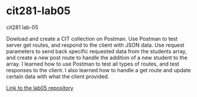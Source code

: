 # cit281-lab05
cit281 lab-05
<p>Dowload and create a CIT collection on Postman. Use Postman to test server get routes, and respond to the client with JSON data. Use request parameters to send back specific requested data from the students array, and create a new post route to handle the addition of a new student to the array. I learned how to use Postman to test all types of routes, and test responses to the client. I also learned how to handle a get route and update certain data with what the client provided.</p>
<p><a href="https://github.com/kobepane14/cit281-lab05">Link to the lab05 repository</a></p>
